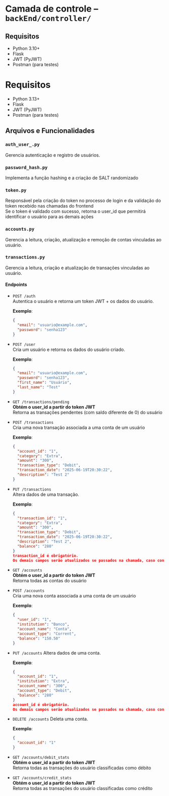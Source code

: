 # Camada de controle – `backEnd/controller/`
## Requisitos

- Python 3.10+
- Flask
- JWT (PyJWT)
- Postman (para testes)

<h1>Requisitos</h1>
    <ul>
        <li>Python 3.13+</li>
        <li>Flask</li>
        <li>JWT (PyJWT)</li>
        <li>Postman (para testes)</li>
    </ul>

## Arquivos e Funcionalidades

### `auth_user_.py`

Gerencia autenticação e registro de usuários.

### `password_hash.py`

Implementa a função hashing e a criação de SALT randomizado

### `token.py`

Responsável pela criação do token no processo de login e da validação do token recebido nas chamadas do frontend
<br>Se o token é validado com sucesso, retorna o user_id que permitirá identificar o usuário para as demais ações

### `accounts.py`

Gerencia a leitura, criação, atualização e remoção de contas vinculadas ao usuário.

### `transactions.py`

Gerencia a leitura, criação e atualização de transações vinculadas ao usuário.

#### Endpoints

- `POST /auth`  
  Autentica o usuário e retorna um token JWT + os dados do usuário.

  **Exemplo**:
  ```json
  {
    "email": "usuario@example.com",
    "password": "senha123"
  }

- `POST /user`  
  Cria um usuário e retorna os dados do usuário criado.

  **Exemplo**:
  ```json
  {
    "email": "usuario@example.com",
    "password": "senha123",
    "first_name": "Usuário",
    "last_name": "Test"
  }

- `GET /transactions/pending`  
  <b>Obtém o user_id a partir do token JWT</b>
  <br>Retorna as transações pendentes (com saldo diferente de 0) do usuário

- `POST /transactions`  
  Cria uma nova transação associada a uma conta de um usuário

  **Exemplo**:
  ```json
  {
    "account_id": "1",
    "category": "Extra",
    "amount": "300",
    "transaction_type": "Debit",
    "transaction_date": "2025-06-19T20:30:22",
    "description": "Test 2"
  }

- `PUT /transactions`  
  Altera dados de uma transação.
  
  **Exemplo**:
  ```json
  {
    "transaction_id": "1",
    "category": "Extra",
    "amount": "300",
    "transaction_type": "Debit",
    "transaction_date": "2025-06-19T20:30:22",
    "description": "Test 2",
    "balance": "280"
  }
  transaction_id é obrigatório. 
  Os demais campos serão atualizados se passados na chamada, caso contrário será mantido o valor salvo.

- `GET /accounts`  
  <b>Obtém o user_id a partir do token JWT</b>
  <br>Retorna todas as contas do usuário

- `POST /accounts`  
  Cria uma nova conta associada a uma conta de um usuário

  **Exemplo**:
  ```json
  {
    "user_id": "1", 
    "institution": "Banco", 
    "account_name": "Conta", 
    "account_type": "Corrent", 
    "balance": "150.50"
  }

- `PUT /accounts`
  Altera dados de uma conta.
  
  **Exemplo**:
  ```json
  {
    "account_id": "1",
    "institution": "Extra",
    "account_name": "300",
    "account_type": "Debit",
    "balance": "280"
  }
  account_id é obrigatório. 
  Os demais campos serão atualizados se passados na chamada, caso contrário será mantido o valor salvo.

- `DELETE /accounts`
  Deleta uma conta.
  
  **Exemplo**:
  ```json
  {
    "account_id": "1"
  }

- `GET /accounts/debit_stats`  
  <b>Obtém o user_id a partir do token JWT</b>
  <br>Retorna todas as transações do usuário classificadas como débito

- `GET /accounts/credit_stats`  
  <b>Obtém o user_id a partir do token JWT</b>
  <br>Retorna todas as transações do usuário classificadas como crédito